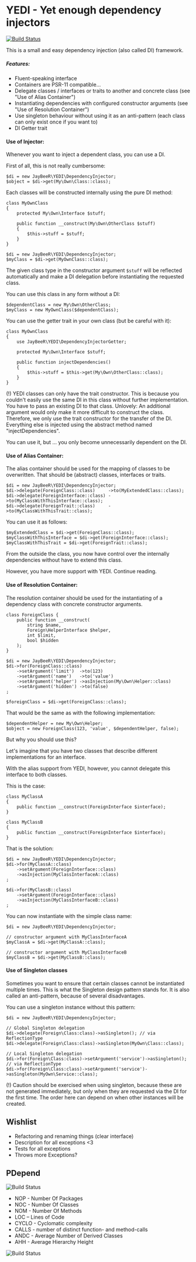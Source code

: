 # YEDI - Yet enough dependency injectors

[![Build Status](https://travis-ci.org/nimayneb/yedi.svg?branch=master)](https://travis-ci.org/nimayneb/yedi)

This is a small and easy dependency injection (also called DI) framework.

##### Features:

- Fluent-speaking interface
- Containers are PSR-11 compatible...
- Delegate classes / interfaces or traits to another and concrete class (see "Use of Alias Container")
- Instantiating dependencies with configured constructor arguments (see "Use of Resolution Container")
- Use singleton behaviour without using it as an anti-pattern (each class can only exist once if you want to)
- DI Getter trait


#### Use of Injector:

Whenever you want to inject a dependent class, you can use a DI.

First of all, this is not really cumbersome:

    $di = new JayBeeR\YEDI\DependencyInjector;
    $object = $di->get(My\Own\Class::class);
        

Each classes will be constructed internally using the pure DI method:

    class MyOwnClass
    {
        protected My\Own\Interface $stuff;
        
        public function __construct(My\Own\OtherClass $stuff)
        {
            $this->stuff = $stuff;
        }
    }
    
    $di = new JayBeeR\YEDI\DependencyInjector;
    $myClass = $di->get(MyOwnClass::class);


The given class type in the constructor argument `$stuff` will be reflected automatically and make a DI delegation
before instantiating the requested class.

You can use this class in any form without a DI:

    $dependentClass = new My\Own\OtherClass;
    $myClass = new MyOwnClass($dependentClass);


You can use the getter trait in your own class (but be careful with it):

    class MyOwnClass
    {
        use JayBeeR\YEDI\DependencyInjectorGetter;
        
        protected My\Own\Interface $stuff;
        
        public function injectDependencies()
        {
            $this->stuff = $this->get(My\Own\OtherClass::class);
        }
    }
    
     
(!) YEDI classes can only have the trait constructor. This is because you couldn't easily use the same DI in this class
without further implementation. You have to pass an existing DI to that class. Unlovely: An additional argument would
only make it more difficult to construct the class. Therefore, we only use the trait constructor for the transfer of
the DI. Everything else is injected using the abstract method named "injectDependencies".

You can use it, but ... you only become unnecessarily dependent on the DI. 

        
#### Use of Alias Container:

The alias container should be used for the mapping of classes to be overwritten. That should be (abstract) classes,
interfaces or traits.

    $di = new JayBeeR\YEDI\DependencyInjector;
    $di->delegate(ForeignClass::class)     ->to(MyExtendedClass::class);
    $di->delegate(ForeignInterface::class) ->to(MyClassWithThisInterface::class);
    $di->delegate(ForeignTrait::class)     ->to(MyClassWithThisTrait::class);


You can use it as follows:
        
    $myExtendedClass = $di->get(ForeignClass::class);
    $myClassWithThisInterface = $di->get(ForeignInterface::class);
    $myClassWithThisTrait = $di->get(ForeignTrait::class);


From the outside the class, you now have control over the internally dependencies without have to extend this class.

However, you have more support with YEDI. Continue reading.


#### Use of Resolution Container:

The resolution container should be used for the instantiating of a dependency class with concrete constructor arguments. 

    class ForeignClass {
        public function __construct(
            string $name, 
            Foreign\HelperInterface $helper, 
            int $limit,
            bool $hidden
        );
    }

    $di = new JayBeeR\YEDI\DependencyInjector;
    $di->for(ForeignClass::class)
        ->setArgument('limit')  ->to(123)
        ->setArgument('name')   ->to('value')
        ->setArgument('helper') ->asInjection(My\Own\Helper::class)
        ->setArgument('hidden') ->to(false)
    ;
    
    $foreignClass = $di->get(ForeignClass::class);
    
    
That would be the same as with the following implementation:
    
    $dependentHelper = new My\Own\Helper;
    $object = new ForeignClass(123, 'value', $dependentHelper, false);
       
       
But why you should use this?

Let's imagine that you have two classes that describe different implementations for an interface.

With the alias support from YEDI, however, you cannot delegate this interface to both classes.

This is the case:

    class MyClassA
    {
        public function __construct(ForeignInterface $interface);
    }

    class MyClassB
    {
        public function __construct(ForeignInterface $interface);
    }


That is the solution:

    $di = new JayBeeR\YEDI\DependencyInjector;
    $di->for(MyClassA::class)
        ->setArgument(ForeignInterface::class)
        ->asInjection(MyClassInterfaceA::class)
    ;

    $di->for(MyClassB::class)
        ->setArgument(ForeignInterface::class)
        ->asInjection(MyClassInterfaceB::class)
    ;
    
    
You can now instantiate with the simple class name:

    $di = new JayBeeR\YEDI\DependencyInjector;

    // constructor argument with MyClassInterfaceA
    $myClassA = $di->get(MyClassA::class); 
    
    // constructor argument with MyClassInterfaceB
    $myClassB = $di->get(MyClassB::class); 
    

#### Use of Singleton classes

Sometimes you want to ensure that certain classes cannot be instantiated multiple times. This is what the Singleton 
design pattern stands for. It is also called an anti-pattern, because of several disadvantages.

You can use a singleton instance without this pattern:

    $di = new JayBeeR\YEDI\DependencyInjector;
    
    // Global Singleton delegation
    $di->delegate(Foreign\Class:class)->asSingleton(); // via ReflectionType
    $di->delegate(Foreign\Class:class)->asSingleton(MyOwn\Class::class);
    
    // Local Singleton delegation
    $di->for(Foreign\Class:class)->setArgument('service')->asSingleton(); // via ReflectionType
    $di->for(Foreign\Class:class)->setArgument('service')->asSingleton(MyOwn\Service::class);


(!) Caution should be exercised when using singleton, because these are not generated immediately, but only when they
are requested via the DI for the first time. The order here can depend on when other instances will be created.


## Wishlist

- Refactoring and renaming things (clear interface)
- Description for all exceptions <3
- Tests for all exceptions
- Throws more Exceptions?

## PDepend

![Build Status](Resources/pyramid.svg)

- NOP - Number Of Packages
- NOC - Number Of Classes
- NOM - Number Of Methods
- LOC – Lines of Code
- CYCLO - Cyclomatic complexity
- CALLS - number of distinct function- and method-calls
- ANDC - Average Number of Derived Classes
- AHH - Average Hierarchy Height

![Build Status](Resources/DependencyInjector.png)
